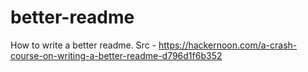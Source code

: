 # better-readme
How to write a better readme. Src - https://hackernoon.com/a-crash-course-on-writing-a-better-readme-d796d1f6b352
